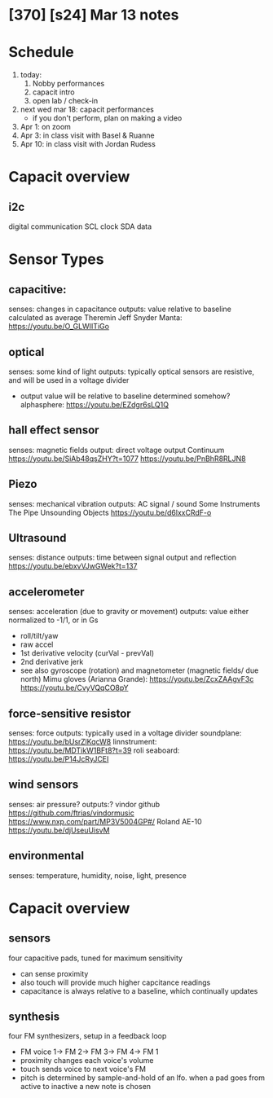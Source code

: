 # [370] [s24] Mar 13 notes

# Schedule
1. today: 
     1. Nobby performances
     2. capacit intro
     3. open lab / check-in
2. next wed mar 18: capacit performances
     - if you don't perform, plan on making a video
3. Apr 1: on zoom
4. Apr 3: in class visit with Basel & Ruanne
5. Apr 10: in class visit with Jordan Rudess

# Capacit overview

## i2c
digital communication
SCL clock
SDA data

# Sensor Types

## capacitive: 
senses: changes in capacitance 
outputs: value relative to baseline calculated as average
Theremin
Jeff Snyder Manta: https://youtu.be/O_GLWIITiGo

## optical
senses: some kind of light
outputs: typically optical sensors are resistive, and will be used in a voltage divider
- output value will be relative to baseline determined somehow?
alphasphere: https://youtu.be/EZdgr6sLQ1Q

## hall effect sensor 
senses: magnetic fields
output: direct voltage output
Continuum https://youtu.be/SiAb48qsZHY?t=1077
https://youtu.be/PnBhR8RLJN8

## Piezo
senses: mechanical vibration
outputs: AC signal / sound
Some Instruments The Pipe
Unsounding Objects https://youtu.be/d6lxxCRdF-o

## Ultrasound
senses: distance
outputs: time between signal output and reflection
https://youtu.be/ebxvVJwGWek?t=137

## accelerometer
senses: acceleration (due to gravity or movement)
outputs: value either normalized to -1/1, or in Gs
- roll/tilt/yaw
- raw accel
- 1st derivative velocity (curVal - prevVal)
- 2nd derivative jerk
- see also gyroscope (rotation) and magnetometer (magnetic fields/ due north)
Mimu gloves (Arianna Grande): https://youtu.be/ZcxZAAgvF3c
https://youtu.be/CvyVQqCO8pY

## force-sensitive resistor
senses: force
outputs: typically used in a voltage divider
soundplane: https://youtu.be/bUsrZlKqcW8
linnstrument: https://youtu.be/MDTikW1BFt8?t=39
roli seaboard: https://youtu.be/P14JcRyJCEI

## wind sensors
senses: air pressure?
outputs:?
vindor github https://github.com/ftrias/vindormusic
https://www.nxp.com/part/MP3V5004GP#/
Roland AE-10 https://youtu.be/djUseuUisvM

## environmental
senses: temperature, humidity, noise, light, presence

# Capacit overview

## sensors
four capacitive pads, tuned for maximum sensitivity
- can sense proximity
- also touch will provide much higher capcitance readings
- capacitance is always relative to a baseline, which continually updates

## synthesis
four FM synthesizers, setup in a feedback loop
- FM voice 1-> FM 2-> FM 3-> FM 4-> FM 1
- proximity changes each voice's volume
- touch sends voice to next voice's FM
- pitch is determined by sample-and-hold of an lfo. when a pad goes from active to inactive a new note is chosen




